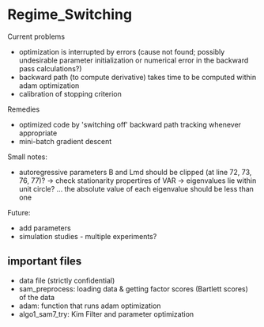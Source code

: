 # Regime_Switching

Current problems
- optimization is interrupted by errors (cause not found; possibly undesirable parameter initialization or numerical error in the backward pass calculations?)
- backward path (to compute derivative) takes time to be computed within adam optimization
- calibration of stopping criterion

Remedies
- optimized code by 'switching off' backward path tracking whenever appropriate
- mini-batch gradient descent

Small notes:
- autoregressive parameters B and Lmd should be clipped (at line 72, 73, 76, 77)? -> check stationarity propertires of VAR -> eigenvalues lie within unit circle? ...  the absolute value of each eigenvalue should be less than one 

Future:
- add parameters
- simulation studies - multiple experiments?



## important files

- data file (strictly confidential)
- sam_preprocess: loading data & getting factor scores (Bartlett scores) of the data
- adam: function that runs adam optimization
- algo1_sam7_try: Kim Filter and parameter optimization
